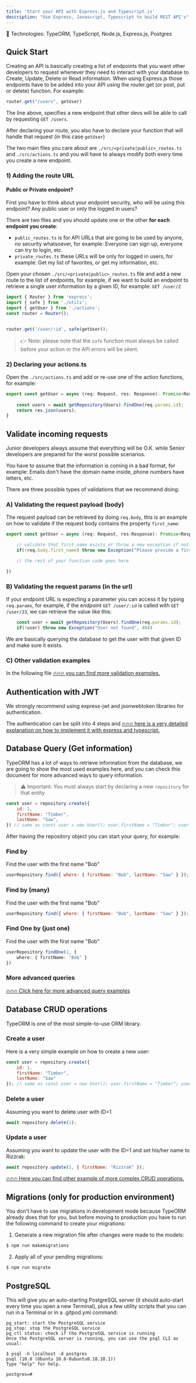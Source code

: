 ```yaml
---
title: 'Start your API with Express.js and Typescript.js'
description: "Use Express, Javascript, Typescript to build REST API's"
---
```



🍬 Technologies: TypeORM, TypeScript, Node.js, Express.js, Postgres

## Quick Start

Creating an API is basically creating a list of endpoints that you want other developers to request whenever they need to interact with your database to Create, Update, Delete or Read information. 
When using Express.js those endpoints have to be added into your API using the router.get (or post, put or delete) function. For example:

```js
router.get("/users", getUser)
```

The line above, specifies a new endpoint that other devs will be able to call by requesting `GET /users`.

After declaring your route, you also have to declare your function that will handle that request (in this case `getUser`)

The two main files you care about are `./src/<private|public>_routes.ts` and `./src/actions.ts` and you will have to always modify both every time you create a new endpoint.

### 1) Adding the route URL

#### Public or Private endpoint?

First you have to think about your endpoint security, who will be using this endpoint? Any public user or only the logged in users?

There are two files and you should update one or the other **for each endpoint you create**:

- `public_routes.ts` is for API URLs that are going to be used by anyone, no security whatsoever, for example: Everyone can sign up, everyone can try to login, etc.
- `private_routes.ts` these URLs will be only for logged in users, for example: Get my list of favorites, or get my information, etc.

Open your chosen `./src/<private|public>_routes.ts` file and add a new route to the list of endpoints, for example, if we want to build an endpoint to retrieve a single user information by a given ID, for example: `GET /user/2`

```ts
import { Router } from 'express';
import { safe } from './utils';
import { getUser } from './actions';
const router = Router();


router.get('/user/:id', safe(getUser));
```

> 👉 Note: please note that the `safe` function must always be called before your action or the API errors will be silent.

### 2) Declaring your actions.ts

Open the `./src/actions.ts` and add or re-use one of the action functions, for example:

```ts
export const getUser = async (req: Request, res: Response): Promise<Response> =>{
	
	const users = await getRepository(Users).findOne(req.params.id);
	return res.json(users);
}
```

## Validate incoming requests

Junior developers always assume that everything will be O.K. while Senior developers are prepared for the worst possible scenarios.

You have to assume that the information is coming in a bad format, for example: Emails don't have the domain name inside, phone numbers have letters, etc.

There are three possible types of validations that we recommend doing:

### A) Validating the request payload (body)

The request payload can be retrieved by doing `req.body`, this is an example on how to validate if the request body contains the property `first_name`:

```ts
export const getUser = async (req: Request, res:Response): Promise<Response> =>{

	// validate that first_name exists or throw a new exception if not.
	if(!req.body.first_name) throw new Exception("Please provide a first_name")

	// the rest of your function code goes here

})
```

### B) Validating the request params (in the url)

If your endpoint URL is expecting a parameter you can access it by typing `req.params`, for example, if the endpoint `GET /user/:id` is called with `GET /user/23`, we can retrieve the value like this:

```ts
	const user = await getRepository(Users).findOne(req.params.id);
	if(!user) throw new Exception("User not found", 404)
```

We are basically querying the database to get the user with that given ID and make sure it exists.

### C) Other validation examples

In the following file [🔥🔥🔥 you can find more validation examples.](https://4geeks.com/docs/start/express-example-actions) 

## Authentication with JWT

We strongly recommend using express-jwt and jsonwebtoken libraries for authentication.

The authentication can be split into 4 steps and [🔥🔥🔥 here is a very detailed explanation on how to implement it with express and typescript.](/other/express/jwt-authentication)

## Database Query (Get information)

TypeORM has a lot of ways to retrieve information from the database, we are going to show the most used examples here, and you can check this document for more advanced ways to query information.

> ⚠️ Important: You must always start by declaring a new `repository` for that entity

```js
const user = repository.create({
    id: 1,
    firstName: "Timber",
    lastName: "Saw",
}) // same as const user = new User(); user.firstName = "Timber"; user.lastName = "Saw";
```

After having the repository object you can start your query, for example:

### Find by

Find the user with the first name "Bob"

```js
userRepository.find({ where: { firstName: "Bob", lastName: "Saw" } });
```

### Find by (many)

Find the user with the first name "Bob"

```js
userRepository.find({ where: { firstName: "Bob", lastName: "Saw" } });
```

### Find One by (just one)

Find the user with the first name "Bob"

```typescript
userRepository.findOne(1, {
    where: { firstName: "Bob" }
})
``` 

### More advanced queries

[🔥🔥🔥 Click here for more advanced query examples](https://4geeks.com/docs/start/express-query)

## Database CRUD operations

TypeORM is one of the most simple-to-use ORM library.

### Create a user 

Here is a very simple example on how to create a new user:

```js
const user = repository.create({
    id: 1,
    firstName: "Timber",
    lastName: "Saw"
}); // same as const user = new User(); user.firstName = "Timber"; user.lastName = "Saw";
```

### Delete a user

Assuming you want to delete user with ID=1

```js
await repository.delete(1);
```

### Update a user

Assuming you want to update the user with the ID=1 and set his/her name to Rizzrak:

```js
await repository.update(1, { firstName: "Rizzrak" });
```

[🔥🔥🔥 Here you can find other example of more complex CRUD operations.](https://4geeks.com/docs/start/express-crud)

## Migrations (only for production environment)

You don't have to use migrations in development mode because TypeORM already does that for you, but before moving to production you have to run the following command to create your migrations:

1. Generate a new migration file after changes were made to the models:

```bash
$ npm run makemigrations
```

2. Apply all of your pending migrations:

```bash
$ npm run migrate
```


## PostgreSQL


This will give you an auto-starting PostgreSQL server (it should auto-start every time you open a new Terminal), plus a few utility scripts that you can run in a Terminal or in a .gitpod.yml command:

```
pg_start: start the PostgreSQL service
pg_stop: stop the PostgreSQL service
pg_ctl status: check if the PostgreSQL service is running
Once the PostgreSQL server is running, you can use the psql CLI as usual:

$ psql -h localhost -d postgres
psql (10.8 (Ubuntu 10.8-0ubuntu0.18.10.1))
Type "help" for help.

postgres=#
```


